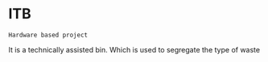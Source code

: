 # ITB
```
Hardware based project
```
It is a technically assisted bin. Which is used to segregate the type of waste
